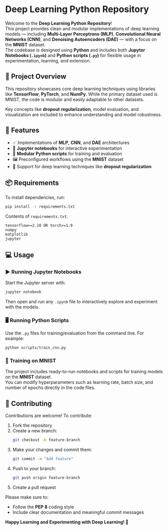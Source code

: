# Deep Learning Python Repository

Welcome to the **Deep Learning Python Repository**!  
This project provides clean and modular implementations of deep learning models — including **Multi-Layer Perceptrons (MLP)**, **Convolutional Neural Networks (CNN)**, and **Denoising Autoencoders (DAE)** — with a focus on the **MNIST** dataset.  
The codebase is designed using **Python** and includes both **Jupyter Notebooks (`.ipynb`)** and **Python scripts (`.py`)** for flexible usage in experimentation, learning, and extension.


## 📌 Project Overview

This repository showcases core deep learning techniques using libraries like **TensorFlow**, **PyTorch**, and **NumPy**. While the primary dataset used is MNIST, the code is modular and easily adaptable to other datasets.

Key concepts like **dropout regularization**, model evaluation, and visualization are included to enhance understanding and model robustness.


## 🚀 Features

- ✅ Implementations of **MLP**, **CNN**, and **DAE** architectures  
- 🧪 **Jupyter notebooks** for interactive experimentation  
- 🔁 **Modular Python scripts** for training and evaluation  
- 🖼️ Preconfigured workflows using the **MNIST** dataset  
- 🧠 Support for deep learning techniques like **dropout regularization**


## 📦 Requirements

To install dependencies, run:

```bash
pip install -r requirements.txt
```

Contents of `requirements.txt`:

```
tensorflow>=2.10 OR torch>=1.9
numpy
matplotlib
jupyter
```


## 💻 Usage

### ▶️ Running Jupyter Notebooks

Start the Jupyter server with:

```bash
jupyter notebook
```

Then open and run any `.ipynb` file to interactively explore and experiment with the models.

### 🖥️ Running Python Scripts

Use the `.py` files for training/evaluation from the command line. For example:

```bash
python scripts/train_cnn.py
```

### 🧪 Training on MNIST

The project includes ready-to-run notebooks and scripts for training models on the **MNIST** dataset.  
You can modify hyperparameters such as learning rate, batch size, and number of epochs directly in the code files.


## 🤝 Contributing

Contributions are welcome! To contribute:

1. Fork the repository  
2. Create a new branch:
   ```bash
   git checkout -b feature-branch
   ```
3. Make your changes and commit them:
   ```bash
   git commit -m "Add feature"
   ```
4. Push to your branch:
   ```bash
   git push origin feature-branch
   ```
5. Create a pull request

Please make sure to:

- Follow the **PEP 8** coding style  
- Include clear documentation and meaningful commit messages


**Happy Learning and Experimenting with Deep Learning! 🚀**